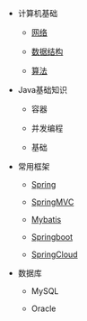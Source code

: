 * 计算机基础

    * [网络](./docs/计算机网络.md)

    * [数据结构](./docs/数据结构.md)

    * [算法](./docs/算法.md)

      

* Java基础知识

    - 容器

    - 并发编程

    - 基础

      

* 常用框架

    - [Spring](./docs/Spring.md)

    - [SpringMVC](./docs/SpringMVC.md)

    - [Mybatis](./docs/Mybatis.md)

    - [Springboot](./docs/Springboot.md)

    - [SpringCloud](./docs/SpringCloud.md)

      

* 数据库

    - MySQL

    - Oracle

      
